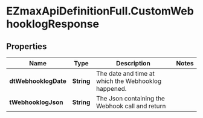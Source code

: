# EZmaxApiDefinitionFull.CustomWebhooklogResponse

## Properties

Name | Type | Description | Notes
------------ | ------------- | ------------- | -------------
**dtWebhooklogDate** | **String** | The date and time at which the Webhooklog happened. | 
**tWebhooklogJson** | **String** | The Json containing the Webhook call and return | 


